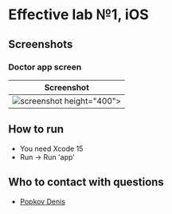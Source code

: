 # Effective lab №1, iOS

## Screenshots

### Doctor app screen

|                                                         Screenshot                                                         |
|:--------------------------------------------------------------------------------------------------------------------------:|
| ![screenshot](https://github.com/DenisPopkov/DoctorApp/assets/57343209/e848ef3c-6c88-4845-acd8-b1a78f795401) height="400"> |

## How to run

* You need Xcode 15
* Run -> Run 'app'

## Who to contact with questions

* [Popkov Denis](https://t.me/MolodoyDenis)
